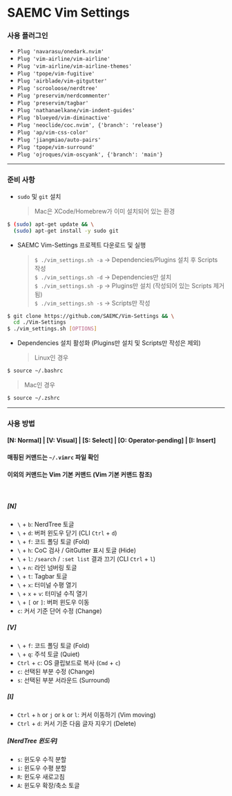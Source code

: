 # SAEMC Vim Settings

### 사용 플러그인

- `Plug 'navarasu/onedark.nvim'`
- `Plug 'vim-airline/vim-airline'`
- `Plug 'vim-airline/vim-airline-themes'`
- `Plug 'tpope/vim-fugitive'`
- `Plug 'airblade/vim-gitgutter'`
- `Plug 'scrooloose/nerdtree'`
- `Plug 'preservim/nerdcommenter'`
- `Plug 'preservim/tagbar'`
- `Plug 'nathanaelkane/vim-indent-guides'`
- `Plug 'blueyed/vim-diminactive'`
- `Plug 'neoclide/coc.nvim', {'branch': 'release'}`
- `Plug 'ap/vim-css-color'`
- `Plug 'jiangmiao/auto-pairs'`
- `Plug 'tpope/vim-surround'`
- `Plug 'ojroques/vim-oscyank', {'branch': 'main'}`

---

### 준비 사항

- `sudo` 및 `git` 설치
  > Mac은 XCode/Homebrew가 이미 설치되어 있는 환경

```bash
$ (sudo) apt-get update && \
  (sudo) apt-get install -y sudo git
```

- SAEMC Vim-Settings 프로젝트 다운로드 및 실행
  > `$ ./vim_settings.sh -a` -> Dependencies/Plugins 설치 후 Scripts 작성  
  > `$ ./vim_settings.sh -d` -> Dependencies만 설치  
  > `$ ./vim_settings.sh -p` -> Plugins만 설치 (작성되어 있는 Scripts 제거됨)  
  > `$ ./vim_settings.sh -s` -> Scripts만 작성

```bash
$ git clone https://github.com/SAEMC/Vim-Settings && \
  cd ./Vim-Settings
$ ./vim_settings.sh [OPTIONS]
```

- Dependencies 설치 활성화 (Plugins만 설치 및 Scripts만 작성은 제외)
  > Linux인 경우

```bash
$ source ~/.bashrc
```

> Mac인 경우

```bash
$ source ~/.zshrc
```

---

### 사용 방법

#### [N: Normal] | [V: Visual] | [S: Select] | [O: Operator-pending] | [I: Insert]

#### 매핑된 커맨드는 `~/.vimrc` 파일 확인

#### 이외의 커맨드는 Vim 기본 커맨드 (Vim 기본 커맨드 참조)

<br>

##### [N]

- `\` + `b`: NerdTree 토글
- `\` + `d`: 버퍼 윈도우 닫기 (CLI `Ctrl` + `d`)
- `\` + `f`: 코드 폴딩 토글 (Fold)
- `\` + `h`: CoC 검사 / GitGutter 표시 토글 (Hide)
- `\` + `l`: `/search` / `:set list` 결과 끄기 (CLI `Ctrl` + `l`)
- `\` + `n`: 라인 넘버링 토글
- `\` + `t`: Tagbar 토글
- `\` + `x`: 터미널 수평 열기
- `\` + `x` + `v`: 터미널 수직 열기
- `\` + `[` or `]`: 버퍼 윈도우 이동
- `c`: 커서 기준 단어 수정 (Change)

##### [V]

- `\` + `f`: 코드 폴딩 토글 (Fold)
- `\` + `q`: 주석 토글 (Quiet)
- `Ctrl` + `c`: OS 클립보드로 복사 (`Cmd` + `c`)
- `c`: 선택된 부분 수정 (Change)
- `s`: 선택된 부분 서라운드 (Surround)

##### [I]

- `Ctrl` + `h` or `j` or `k` or `l`: 커서 이동하기 (Vim moving)
- `Ctrl` + `d`: 커서 기준 다음 글자 지우기 (Delete)

##### [NerdTree 윈도우]

- `s`: 윈도우 수직 분할
- `i`: 윈도우 수평 분할
- `R`: 윈도우 새로고침
- `A`: 윈도우 확장/축소 토글

<br/>
